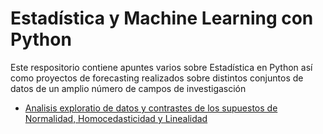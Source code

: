 # Estadística y Machine Learning con Python
Este respositorio contiene apuntes varios sobre Estadística en Python así como proyectos de forecasting realizados sobre distintos conjuntos de datos de un amplio número de campos de investigasción

* [Analisis exploratio de datos y contrastes de los supuestos de Normalidad, Homocedasticidad y Linealidad](https://github.com/rubgarcia97/Estadistica-Python/tree/main/EDA%20-%20House%20Rent%20Prediction)
